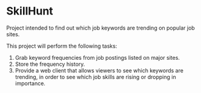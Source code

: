 SkillHunt
=========

Project intended to find out which job keywords are trending on popular job sites.

This project will perform the following tasks:

1) Grab keyword frequencies from job postings listed on major sites.
2) Store the frequency history.
3) Provide a web client that allows viewers to see which keywords are trending, in order to see which job skills are rising or dropping in importance.

